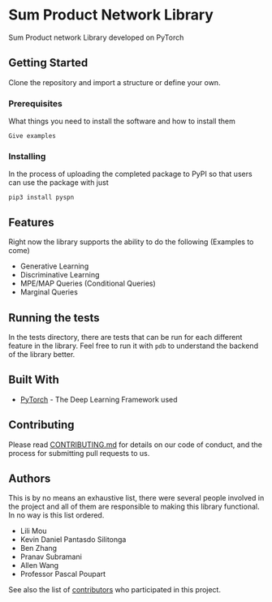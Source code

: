 # Sum Product Network Library

Sum Product network Library developed on PyTorch
## Getting Started

Clone the repository and import a structure or define your own.

### Prerequisites

What things you need to install the software and how to install them

```
Give examples
```

### Installing

In the process of uploading the completed package to PyPI so that users can use the package with just
```
pip3 install pyspn
```

## Features
Right now the library supports the ability to do the following (Examples to come)

* Generative Learning 
* Discriminative Learning
* MPE/MAP Queries (Conditional Queries)
* Marginal Queries

## Running the tests

In the tests directory, there are tests that can be run for each different feature in the library. Feel free to run it with
`pdb` to understand the backend of the library better.


## Built With

* [PyTorch](https://pytorch.org/) - The Deep Learning Framework used


## Contributing

Please read [CONTRIBUTING.md](TODO) for details on our code of conduct, and the process for submitting pull requests to us. 

## Authors
This is by no means an exhaustive list, there were several people involved in the project and all of them are responsible to making this library functional. In no way is this
list ordered.
* Lili Mou
* Kevin Daniel Pantasdo Silitonga
* Ben Zhang
* Pranav Subramani
* Allen Wang
* Professor Pascal Poupart
 

See also the list of [contributors](https://github.com/pyspn/pyspn) who participated in this project.
